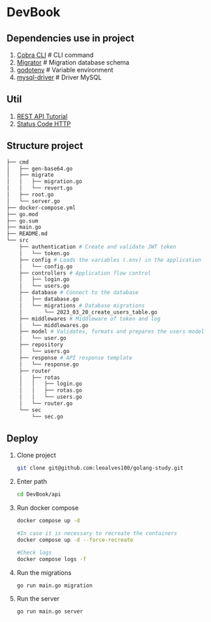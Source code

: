 # DevBook

## Dependencies use in project

1. [Cobra CLI](https://github.com/spf13/cobra) # CLI command
2. [Migrator](https://github.com/larapulse/migrator) # Migration database schema
3. [godotenv](https://github.com/joho/godotenv) # Variable environment
4. [mysql-driver](https://github.com/go-sql-driver/mysql) # Driver MySQL

## Util

1. [REST API Tutorial](https://restfulapi.net/)
2. [Status Code HTTP](https://developer.mozilla.org/en-US/docs/Web/HTTP/Status)

## Structure project

```bash
├── cmd
│   ├── gen-base64.go
│   ├── migrate
│   │   ├── migration.go
│   │   └── revert.go
│   ├── root.go
│   └── server.go
├── docker-compose.yml
├── go.mod
├── go.sum
├── main.go
├── README.md
└── src
    ├── authentication # Create and validate JWT token
    │   └── token.go
    ├── config # Loads the variables (.env) in the application
    │   └── config.go
    ├── controllers # Application flow control
    │   ├── login.go
    │   └── users.go
    ├── database # Connect to the database
    │   ├── database.go 
    │   └── migrations # Database migrations
    │       └── 2023_03_20_create_users_table.go
    ├── middlewares # Middleware of token and log
    │   └── middlewares.go
    ├── model # Validates, formats and prepares the users model
    │   └── user.go
    ├── repository
    │   └── users.go
    ├── response # API response template
    │   └── response.go
    ├── router
    │   ├── rotas
    │   │   ├── login.go
    │   │   ├── rotas.go
    │   │   └── users.go
    │   └── router.go
    └── sec
        └── sec.go

```

## Deploy

1. Clone project

    ```bash
    git clone git@github.com:leoalves100/golang-study.git
    ```

2. Enter path

    ```bash
    cd DevBook/api
    ```

3. Run docker compose

    ```bash
    docker compose up -d

    #In case it is necessary to recreate the containers
    docker compose up -d --force-recreate

    #Check logs
    docker compose logs -f
    ```

4. Run the migrations

    ```bash
    go run main.go migration
    ```

5. Run the server

    ```bash
    go run main.go server
    ```
